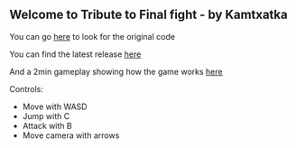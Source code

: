 ## Welcome to Tribute to Final fight - by Kamtxatka

You can go [here](https://github.com/kamtxatka/Final-Fight-Tribute) to look for the original code

You can find the latest release [here](https://github.com/kamtxatka/Final-Fight-Tribute/releases/tag/v1.0.0)

And a 2min gameplay showing how the game works [here](https://www.youtube.com/watch?v=2z8EKADzXZM&feature=youtu.be)


Controls:

   - Move with WASD
   - Jump with C
   - Attack with B
   - Move camera with arrows
